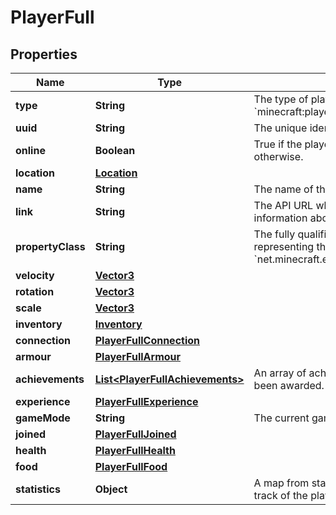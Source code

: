
# PlayerFull

## Properties
Name | Type | Description | Notes
------------ | ------------- | ------------- | -------------
**type** | **String** | The type of player, usually &#x60;minecraft:player&#x60; |  [optional]
**uuid** | **String** | The unique identifier of the player. |  [optional]
**online** | **Boolean** | True if the player is currently online, false otherwise. |  [optional]
**location** | [**Location**](Location.md) |  |  [optional]
**name** | **String** | The name of the player. |  [optional]
**link** | **String** | The API URL which contains detailed information about this player. |  [optional]
**propertyClass** | **String** | The fully qualified class name of the object representing the player. Usually &#x60;net.minecraft.entity.player.EntityPlayerMP&#x60;. |  [optional]
**velocity** | [**Vector3**](Vector3.md) |  |  [optional]
**rotation** | [**Vector3**](Vector3.md) |  |  [optional]
**scale** | [**Vector3**](Vector3.md) |  |  [optional]
**inventory** | [**Inventory**](Inventory.md) |  |  [optional]
**connection** | [**PlayerFullConnection**](PlayerFullConnection.md) |  |  [optional]
**armour** | [**PlayerFullArmour**](PlayerFullArmour.md) |  |  [optional]
**achievements** | [**List&lt;PlayerFullAchievements&gt;**](PlayerFullAchievements.md) | An array of achievements the player has been awarded. |  [optional]
**experience** | [**PlayerFullExperience**](PlayerFullExperience.md) |  |  [optional]
**gameMode** | **String** | The current game mode the player is in. |  [optional]
**joined** | [**PlayerFullJoined**](PlayerFullJoined.md) |  |  [optional]
**health** | [**PlayerFullHealth**](PlayerFullHealth.md) |  |  [optional]
**food** | [**PlayerFullFood**](PlayerFullFood.md) |  |  [optional]
**statistics** | **Object** | A map from statistics id to value, keeping track of the players actions. |  [optional]



